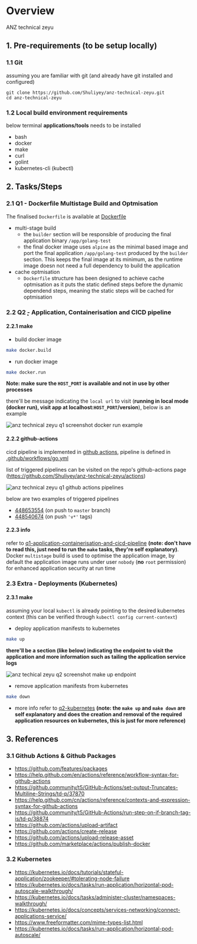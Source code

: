 # Overview

ANZ technical zeyu

## 1. Pre-requirements (to be setup locally)

### 1.1 Git

assuming you are familiar with git (and already have git installed and configured)
```
git clone https://github.com/Shuliyey/anz-technical-zeyu.git
cd anz-technical-zeyu
```

### 1.2 Local build environment requirements
below terminal **applications/tools** needs to be installed

* bash
* docker
* make
* curl
* golint
* kubernetes-cli (kubectl)

## 2. Tasks/Steps

### 2.1 Q1 - Dockerfile Multistage Build and Optmisation

The finalised `Dockerfile` is available at [Dockerfile](./Dockerfile)

* multi-stage build
  * the `builder` section will be responsible of producing the final application binary `/app/golang-test`
  * the final docker image uses `alpine` as the minimal based image and port the final application `/app/golang-test` produced by the `builder` section. This keeps the final image at its minimum, as the runtime image doesn not need a full dependency to build the application
* cache optmisation
  * `Dockerfile` structure has been designed to achieve cache optmisation as it puts the static defined steps before the dynamic dependend steps, meaning the static steps will be cached for optmisation

### 2.2 Q2 ̨- Application, Containerisation and CICD pipeline

#### 2.2.1 make

* build docker image

```bash
make docker.build
```

* run docker image

```bash
make docker.run
```

**Note: make sure the `HOST_PORT` is available and not in use by other processes**

there'll be message indicating the `local url` to visit (**running in local mode (docker run), visit app at localhost:`HOST_PORT`/version**), below is an example

![anz technical zeyu q1 screenshot docker run example](readme/anz-techical-zeyu-q1-screenshot-docker-run-example.png)

#### 2.2.2 github-actions

cicd pipeline is implemented in [github actions](https://github.com/features/actions), pipeline is defined in [.github/workflows/go.yml](.github/workflows/go.yml)

list of triggered pipelines can be visited on the repo's github-actions page (https://github.com/Shuliyey/anz-technical-zeyu/actions)

![anz technical zeyu q1 github actions pipelines](readme/anz-techical-zeyu-q1-github-actions-pipelines.png)

below are two examples of triggered pipelines

* [448653554](https://github.com/Shuliyey/anz-technical-zeyu/runs/448653554?check_suite_focus=true) (on push to `master` branch)
* [448540674](https://github.com/Shuliyey/anz-technical-zeyu/runs/448540674?check_suite_focus=true) (on push `'v*'` tags)

#### 2.2.3 info
refer to [q1-application-containerisation-and-cicd-pipeline](readme/q1-application-containerisation-and-cicd-pipeline.md) **(note: don't have to read this, just need to run the `make` tasks, they're self explanatory)**. Docker `multistage` build is used to optimise the application image, by default the application image runs under user `nobody` (**no** `root` permission) for enhanced application security at run time

### 2.3 Extra - Deployments (Kubernetes)

#### 2.3.1 make

assuming your local `kubectl` is already pointing to the desired kubernetes context (this can be verified through `kubectl config current-context`)

* deploy application manifests to kubernetes

```bash
make up
```

**there'll be a section (like below) indicating the endpoint to visit the application and more information such as tailing the application service logs**

![anz techical zeyu q2 screenshot make up endpoint](readme/anz-techical-zeyu-q2-screenshot-make-up-endpoint.png)

* remove application manifests from kubernetes

```bash
make down
```

* more info refer to [q2-kubernetes](readme/q2-kubernetes.md) **(note: the `make up` and `make down` are self explanatory and does the creation and removal of the required application resources on kubernetes, this is just for more reference)**

## 3. References

### 3.1 Github Actions & Github Packages
* https://github.com/features/packages
* https://help.github.com/en/actions/reference/workflow-syntax-for-github-actions
* https://github.community/t5/GitHub-Actions/set-output-Truncates-Multiline-Strings/td-p/37870
* https://help.github.com/cn/actions/reference/contexts-and-expression-syntax-for-github-actions
* https://github.community/t5/GitHub-Actions/run-step-on-if-branch-tag-is/td-p/38874
* https://github.com/actions/upload-artifact
* https://github.com/actions/create-release
* https://github.com/actions/upload-release-asset
* https://github.com/marketplace/actions/publish-docker

### 3.2 Kubernetes
* https://kubernetes.io/docs/tutorials/stateful-application/zookeeper/#tolerating-node-failure
* https://kubernetes.io/docs/tasks/run-application/horizontal-pod-autoscale-walkthrough/
* https://kubernetes.io/docs/tasks/administer-cluster/namespaces-walkthrough/
* https://kubernetes.io/docs/concepts/services-networking/connect-applications-service/
* https://www.freeformatter.com/mime-types-list.html
* https://kubernetes.io/docs/tasks/run-application/horizontal-pod-autoscale/